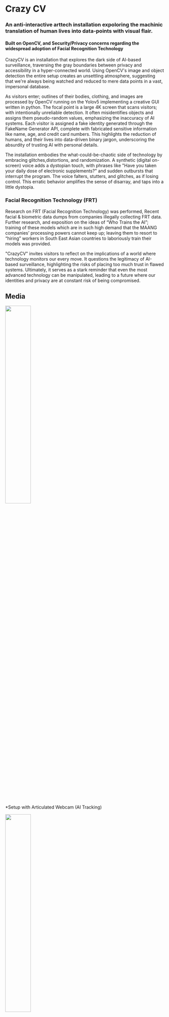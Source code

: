 # Crazy CV 
### An anti-interactive arttech installation expoloring the machinic translation of human lives into data-points with visual flair. 
#### Built on OpenCV, and Security/Privacy concerns regarding the widespread adoption of Facial Recognition Technology

CrazyCV is an installation that explores the dark side of AI-based surveillance, traversing the gray boundaries between privacy and accessibility in a hyper-connected world. Using OpenCV's image and object detection the entire setup creates an unsettling atmosphere, suggesting that we're always being watched and reduced to mere data points in a vast, impersonal database.

As visitors enter; outlines of their bodies, clothing, and images are processed by OpenCV running on the Yolov5 implementing a creative GUI written in python. The focal point is a large 4K screen that scans visitors; with intentionally unreliable detection. It often misidentifies objects and assigns them pseudo-random values, emphasizing the inaccuracy of AI systems. Each visitor is assigned a fake identity generated through the FakeName Generator API, complete with fabricated sensitive information like name, age, and credit card numbers. This highlights the reduction of humans, and their lives into data-driven binary jargon, underscoring the absurdity of trusting AI with personal details.

The installation embodies the what-could-be-chaotic side of technology by embracing glitches,distortions, and randomization. A synthetic (digital on-screen) voice adds a dystopian touch, with phrases like "Have you taken your daily dose of electronic supplements?" and sudden outbursts that interrupt the program. The voice falters, stutters, and glitches, as if losing control. This erratic behavior amplifies the sense of disarray, and taps into a little dystopia.

### Facial Recognition Technology (FRT)
Research on FRT (Facial Recognition Technology) was performed, Recent facial & biometric data dumps from companies illegally collecting FRT data. Further research, and exposition on the ideas of “Who Trains the AI”; training of these models which are in such high demand that the MAANG companies’ processing powers cannot keep up; leaving them to resort to “hiring” workers in South East Asian countries to laboriously train their models was provided.

"CrazyCV" invites visitors to reflect on the implications of a world where technology monitors our every move. It questions the legitimacy of AI-based surveillance, highlighting the risks of placing too much trust in flawed systems. Ultimately, it serves as a stark reminder that even the most advanced technology can be manipulated, leading to a future where our identities and privacy are at constant risk of being compromised.

## Media
<img src="https://imgur.com/Mu4Om2W.jpeg" width=40%>

*Setup with Articulated Webcam (AI Tracking)

<img src="https://imgur.com/WxOegKB.jpeg" width=40%>

*OutaBoxed Leaked Facial Datadump information

<img src="https://imgur.com/bp9crh1.jpeg" width=40%>

<img src="https://media.giphy.com/media/v1.Y2lkPTc5MGI3NjExYjVqZ3o3ZDI4Mms2czNodWVpbzBoOTkxY2MxMzAzbWFiajBiZzM3diZlcD12MV9pbnRlcm5hbF9naWZfYnlfaWQmY3Q9Zw/f7k8W7eP3GgXPvnyFy/giphy.gif">

*Live 4K stylized feed with Object/Facial Detection in OpenCV, and motion-tracking. Glitching dialogue on screen about the AI if you have taken your ‘electronic supplements’. Watchdogs style profiler with (fake) Sensitive Data pulled from fakenamegenerator API*

## todo
- [ ] add references
